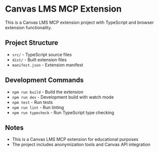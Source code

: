 # Canvas LMS MCP Extension

This is a Canvas LMS MCP extension project with TypeScript and browser extension functionality.

## Project Structure
- `src/` - TypeScript source files
- `dist/` - Built extension files
- `manifest.json` - Extension manifest

## Development Commands
- `npm run build` - Build the extension
- `npm run dev` - Development build with watch mode
- `npm test` - Run tests
- `npm run lint` - Run linting
- `npm run typecheck` - Run TypeScript type checking

## Notes
- This is a Canvas LMS MCP extension for educational purposes
- The project includes anonymization tools and Canvas API integration